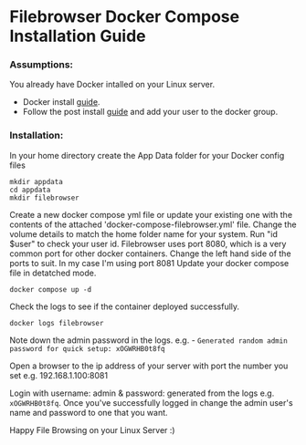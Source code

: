 # Filebrowser Docker Compose Installation Guide

### Assumptions:
You already have Docker intalled on your Linux server.

- Docker install [guide](https://docs.docker.com/engine/install/).
- Follow the post install [guide](https://docs.docker.com/engine/install/linux-postinstall/) and add your user to the docker group.

### Installation:
In your home directory create the App Data folder for your Docker config files
```
mkdir appdata
cd appdata
mkdir filebrowser
```
Create a new docker compose yml file or update your existing one with the contents of the attached 'docker-compose-filebrowser.yml' file.
Change the volume details to match the home folder name for your system. Run "id $user" to check your user id. Filebrowser uses port 8080, which is a very common port for other docker containers. Change the left hand side of the ports to suit. In my case I'm using port 8081
Update your docker compose file in detatched mode.
```
docker compose up -d
```

Check the logs to see if the container deployed successfully.
```
docker logs filebrowser
```

Note down the admin password in the logs.
e.g. - `Generated random admin password for quick setup: xOGWRHB0t8fq`

Open a browser to the ip address of your server with port the number you set e.g. 192.168.1.100:8081

Login with username: admin & password: generated from the logs e.g. `xOGWRHB0t8fq`.
Once you've successfully logged in change the admin user's name and password to one that you want.

Happy File Browsing on your Linux Server :)
